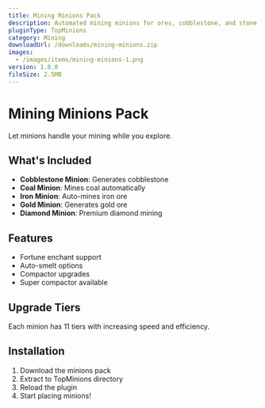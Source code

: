 ```yaml
---
title: Mining Minions Pack
description: Automated mining minions for ores, cobblestone, and stone
pluginType: TopMinions
category: Mining
downloadUrl: /downloads/mining-minions.zip
images:
  - /images/items/mining-minions-1.png
version: 1.0.0
fileSize: 2.5MB
---
```


# Mining Minions Pack

Let minions handle your mining while you explore.

## What's Included

- **Cobblestone Minion**: Generates cobblestone
- **Coal Minion**: Mines coal automatically
- **Iron Minion**: Auto-mines iron ore
- **Gold Minion**: Generates gold ore
- **Diamond Minion**: Premium diamond mining

## Features

- Fortune enchant support
- Auto-smelt options
- Compactor upgrades
- Super compactor available

## Upgrade Tiers

Each minion has 11 tiers with increasing speed and efficiency.

## Installation

1. Download the minions pack
2. Extract to TopMinions directory
3. Reload the plugin
4. Start placing minions!
